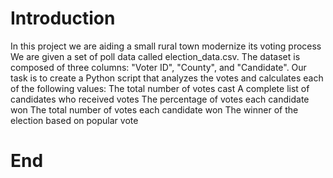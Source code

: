 # Introduction
In this project we are aiding a small rural town modernize its voting process
We are given a set of poll data called election_data.csv. The dataset is composed of three columns: "Voter ID", "County", and "Candidate". 
Our task is to create a Python script that analyzes the votes and calculates each of the following values:
The total number of votes cast
A complete list of candidates who received votes
The percentage of votes each candidate won
The total number of votes each candidate won
The winner of the election based on popular vote
# End
